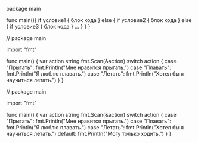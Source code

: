 package main

func main(){
    if условие1	{
        блок кода
    } else {
        if условие2	{
            блок кода
        } else {
            if условие3 {
                блок кода
            }
            ...
        }
    }
}


//
package main

import "fmt"

func main() {
    var action string
    fmt.Scan(&action)
    switch action {
    case "Прыгать":
        fmt.Println("Мне нравится прыгать.")
    case "Плавать":
        fmt.Println("Я люблю плавать.")
    case "Летать":
        fmt.Println("Хотел бы я научиться летать.")
    }
}

//
package main

import "fmt"

func main() {
    var action string
    fmt.Scan(&action)
    switch action {
    case "Прыгать":
        fmt.Println("Мне нравится прыгать.")
    case "Плавать":
        fmt.Println("Я люблю плавать.")
    case "Летать":
        fmt.Println("Хотел бы я научиться летать.")
    default:
        fmt.Println("Могу только ходить.")
    }
}
